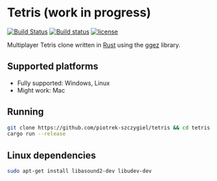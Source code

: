 # Tetris (work in progress)

[![Build Status](https://travis-ci.org/piotrek-szczygiel/tetris.svg?branch=master)](https://travis-ci.org/piotrek-szczygiel/tetris)
[![Build status](https://ci.appveyor.com/api/projects/status/f84px445py8ldj24/branch/master?svg=true)](https://ci.appveyor.com/project/piotrek-szczygiel/tetris/branch/master)
[![license](https://img.shields.io/badge/license-MIT-blue.svg)](https://github.com/piotrek-szczygiel/tetris/blob/master/LICENSE)

Multiplayer Tetris clone written in [Rust](https://www.rust-lang.org) using the [ggez](https://github.com/ggez/ggez) library.

## Supported platforms

* Fully supported: Windows, Linux
* Might work: Mac

## Running

```sh
git clone https://github.com/piotrek-szczygiel/tetris && cd tetris
cargo run --release
```

## Linux dependencies

```sh
sudo apt-get install libasound2-dev libudev-dev
```
